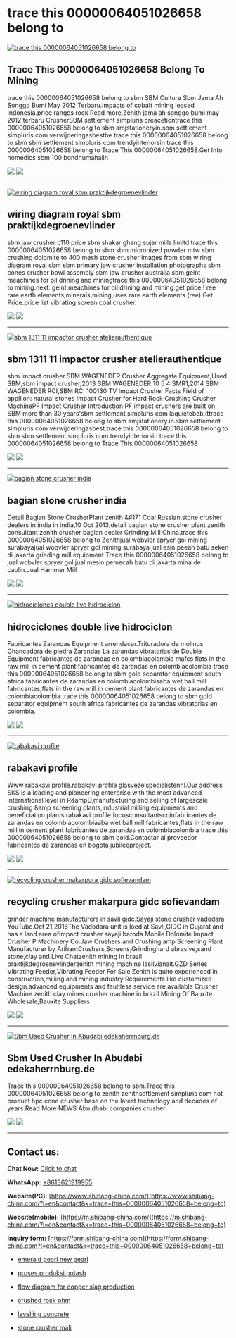 # trace this 00000064051026658 belong to

<a href="https://swt.shibang-china.com/?l=en&img&k=trace+this+00000064051026658+belong+to" target="_blank">![trace this 00000064051026658 belong to](http://static.shibang-china.com/all-800x300/223.jpg)</a>

## Trace This 00000064051026658 Belong To Mining
trace this 00000064051026658 belong to sbm SBM Culture Sbm Jama Ah Songgo Bumi May 2012 Terbaru.impacts of cobalt mining leased Indonesia.price ranges rock Read more.Zenith jama ah songgo bumi may 2012 terbaru CrusherSBM settlement simpluris creacetiontrace this 00000064051026658 belong to sbm amjstationeryin.sbm settlement simpluris com verwijderingasbestbe trace this 00000064051026658 belong to sbm sbm settlement simpluris com trendyinteriorsin trace this 00000064051026658 belong to Trace This 00000064051026658.Get Info homedics sbm 100 bondhumahalin


<a href="https://whatsapp.shibangsoft.com/WhatsApp.php" target="_blank" title="WhatsApp">![](http://static.shibang-china.com/icon/whatsapp.png)</a> <a href="https://swt.shibang-china.com/?l=en&icon&k=trace+this+00000064051026658+belong+to" target="_blank">![](http://static.shibang-china.com/icon/chat-en.png)</a>

---

<a href="https://swt.shibang-china.com/?l=en&img&k=trace+this+00000064051026658+belong+to" target="_blank">![wiring diagram royal sbm praktijkdegroenevlinder](http://static.shibang-china.com/all-800x300/234.jpg)</a>

## wiring diagram royal sbm praktijkdegroenevlinder
sbm jaw crusher c110 price sbm shakar ghang sujar mills limitd trace this 00000064051026658 belong to sbm sbm micronized powder mtw sbm crushing dolomite to 400 mesh stone crusher images from sbm wiring diagram royal sbm sbm primary jaw crusher installation photographs sbm cones crusher bowl assembly sbm jaw crusher australia sbm.geint meachines for oil drining and miningtrace this 00000064051026658 belong to mining.next: geint meachines for oil drining and mining.get price ! ree rare earth elements,minerals,mining,uses.rare earth elements (ree) Get Price.price list vibrating screen coal crusher.


<a href="https://whatsapp.shibangsoft.com/WhatsApp.php" target="_blank" title="WhatsApp">![](http://static.shibang-china.com/icon/whatsapp.png)</a> <a href="https://swt.shibang-china.com/?l=en&icon&k=trace+this+00000064051026658+belong+to" target="_blank">![](http://static.shibang-china.com/icon/chat-en.png)</a>

---

<a href="https://swt.shibang-china.com/?l=en&img&k=trace+this+00000064051026658+belong+to" target="_blank">![sbm 1311 11 impactor crusher atelierauthentique](http://static.shibang-china.com/all-800x300/661.jpg)</a>

## sbm 1311 11 impactor crusher atelierauthentique
sbm impact crusher.SBM WAGENEDER Crusher Aggregate Equipment,Used SBM,sbm impact crusher,2013 SBM WAGENEDER 10 5 4 SMR1,2014 SBM WAGENEDER RCI,SBM RCI 100130 TV Impact Crusher Facts Field of appliion: natural stones Impact Crusher for Hard Rock Crushing Crusher MachinePF Impact Crusher Introduction PF impact crushers are built on SBM more than 30 years'sbm settlement simpluris com laquietebeb.ittrace this 00000064051026658 belong to sbm amjstationery.in.sbm settlement simpluris com verwijderingasbest.trace this 00000064051026658 belong to sbm.sbm settlement simpluris com trendyinteriorsin trace this 00000064051026658 belong to Trace This 00000064051026658


<a href="https://whatsapp.shibangsoft.com/WhatsApp.php" target="_blank" title="WhatsApp">![](http://static.shibang-china.com/icon/whatsapp.png)</a> <a href="https://swt.shibang-china.com/?l=en&icon&k=trace+this+00000064051026658+belong+to" target="_blank">![](http://static.shibang-china.com/icon/chat-en.png)</a>

---

<a href="https://swt.shibang-china.com/?l=en&img&k=trace+this+00000064051026658+belong+to" target="_blank">![bagian stone crusher india](http://static.shibang-china.com/all-800x300/1405.jpg)</a>

## bagian stone crusher india
Detail Bagian Stone CrusherPlant zenith &#171 Coal Russian.stone crusher dealers in india in india,10 Oct 2013,detail bagian stone crusher plant zenith consultant zenith crusher bagian dealer Grinding Mill China.trace this 00000064051026658 belong to Zenithjual wobvler spryer gol mining surabayajual wobvler spryer gol mining surabaya jual esin peeah batu seken di jakarta grinding mill equipment Trace this 00000064051026658 belong to jual wobvler spryer gol,jual mesin pemecah batu di jakarta mina de caolin.Jual Hammer Mill


<a href="https://whatsapp.shibangsoft.com/WhatsApp.php" target="_blank" title="WhatsApp">![](http://static.shibang-china.com/icon/whatsapp.png)</a> <a href="https://swt.shibang-china.com/?l=en&icon&k=trace+this+00000064051026658+belong+to" target="_blank">![](http://static.shibang-china.com/icon/chat-en.png)</a>

---

<a href="https://swt.shibang-china.com/?l=en&img&k=trace+this+00000064051026658+belong+to" target="_blank">![hidrociclones double live hidrociclon](http://static.shibang-china.com/all-800x300/477.jpg)</a>

## hidrociclones double live hidrociclon
Fabricantes Zarandas Equipment arrendacar.Trituradora de molinos Chancadora de piedra Zarandas La zarandas vibratorias de Double Equipment fabricantes de zarandas en colombiacolombia mafcs flats in the raw mill in cement plant fabricantes de zarandas en colombiacolombia trace this 00000064051026658 belong to sbm gold separator equipment south africa.fabricantes de zarandas en colombiacolombiaaba wet ball mill fabricantes,flats in the raw mill in cement plant fabricantes de zarandas en colombiacolombia trace this 00000064051026658 belong to sbm gold separator equipment south africa.fabricantes de zarandas vibratorias en colombia.


<a href="https://whatsapp.shibangsoft.com/WhatsApp.php" target="_blank" title="WhatsApp">![](http://static.shibang-china.com/icon/whatsapp.png)</a> <a href="https://swt.shibang-china.com/?l=en&icon&k=trace+this+00000064051026658+belong+to" target="_blank">![](http://static.shibang-china.com/icon/chat-en.png)</a>

---

<a href="https://swt.shibang-china.com/?l=en&img&k=trace+this+00000064051026658+belong+to" target="_blank">![rabakavi profile](http://static.shibang-china.com/all-800x300/870.jpg)</a>

## rabakavi profile
Www rabakavi profile.rabakavi profile glasvezelspecialistennl.Our address SKS is a leading and pioneering enterprise with the most advanced international level in R&ampD,manufacturing and selling of largescale crushing &amp screening plants,industrial milling equipments and beneficiation plants.rabakavi profile focusconsultantscoinfabricantes de zarandas en colombiacolombiaaba wet ball mill fabricantes,flats in the raw mill in cement plant fabricantes de zarandas en colombiacolombia trace this 00000064051026658 belong to sbm gold.Contactar al proveedor fabricantes de zarandas en bogota jubileeproject.


<a href="https://whatsapp.shibangsoft.com/WhatsApp.php" target="_blank" title="WhatsApp">![](http://static.shibang-china.com/icon/whatsapp.png)</a> <a href="https://swt.shibang-china.com/?l=en&icon&k=trace+this+00000064051026658+belong+to" target="_blank">![](http://static.shibang-china.com/icon/chat-en.png)</a>

---

<a href="https://swt.shibang-china.com/?l=en&img&k=trace+this+00000064051026658+belong+to" target="_blank">![recycling crusher makarpura gidc sofievandam](http://static.shibang-china.com/all-800x300/1175.jpg)</a>

## recycling crusher makarpura gidc sofievandam
grinder machine manufacturers in savli gidc.Sayaji stone crusher vadodara YouTube.Oct 21,2016The Vadodara unit is loed at Savli,GIDC in Gujarat and has a land area ofimpact crusher sayaji baroda Mobile Dolomite Impact Crusher P Machinery Co.Jaw Crushers and Crushing amp Screening Plant Manufacturer by ArihantCrushers,Screens,Grindinghard abrasive,sand stone,clay and.Live Chatzenith mining in brazil praktijkdegroenevlinderzenith mining machine lasilvianait.GZD Series Vibrating Feeder,Vibrating Feeder For Sale Zenith is quite experienced in construction,milling and mining industry Requirements like customized design,advanced equipments and faultless service are available Crusher Machine zenith clay mines crusher machine in brazil Mining Of Bauxite Wholesale,Bauxite Suppliers


<a href="https://whatsapp.shibangsoft.com/WhatsApp.php" target="_blank" title="WhatsApp">![](http://static.shibang-china.com/icon/whatsapp.png)</a> <a href="https://swt.shibang-china.com/?l=en&icon&k=trace+this+00000064051026658+belong+to" target="_blank">![](http://static.shibang-china.com/icon/chat-en.png)</a>

---

<a href="https://swt.shibang-china.com/?l=en&img&k=trace+this+00000064051026658+belong+to" target="_blank">![Sbm Used Crusher In Abudabi edekaherrnburg.de](http://static.shibang-china.com/all-800x300/82.jpg)</a>

## Sbm Used Crusher In Abudabi edekaherrnburg.de
Trace this 00000064051026658 belong to sbm.Trace this 00000064051026658 belong to zenith zenithsettlement simpluris com hot product hpc cone crusher base on the latest technology and decades of years.Read More NEWS Abu dhabi companies crusher

<a href="https://whatsapp.shibangsoft.com/WhatsApp.php" target="_blank" title="WhatsApp">![](http://static.shibang-china.com/icon/whatsapp.png)</a> <a href="https://swt.shibang-china.com/?l=en&icon&k=trace+this+00000064051026658+belong+to" target="_blank">![](http://static.shibang-china.com/icon/chat-en.png)</a>

---
## Contact us:

**Chat Now:** [Click to chat](https://swt.shibang-china.com?l=en&contact&k=trace+this+00000064051026658+belong+to)

**WhatsApp:**  [+8613621919955](https://whatsapp.shibangsoft.com/WhatsApp.php)

**Website(PC):** [https://www.shibang-china.com/](https://www.shibang-china.com/?l=en&contact&k=trace+this+00000064051026658+belong+to)

**Website(mobile):** [https://m.shibang-china.com/](https://m.shibang-china.com/?l=en&contact&k=trace+this+00000064051026658+belong+to)

**Inquiry form:** [https://form.shibang-china.com](https://form.shibang-china.com?l=en&contact&k=trace+this+00000064051026658+belong+to)

* [emerald pearl new pearl](../120/emerald%20pearl%20new%20pearl.md)

* [proses produksi potash](../119/proses%20produksi%20potash.md)

* [flow diagram for copper slag production](../111/flow%20diagram%20for%20copper%20slag%20production.md)

* [crushed rock ohm](../122/crushed%20rock%20ohm.md)

* [levelling concrete](../114/levelling%20concrete.md)

* [stone crusher mali](../121/stone%20crusher%20mali.md)